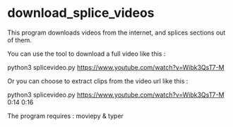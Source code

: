 # download_splice_videos
This program downloads videos from the internet, and splices sections out of them.

You can use the tool to download a full video like this :

python3 splicevideo.py https://www.youtube.com/watch?v=Wibk3QsT7-M

Or you can choose to extract clips from the video url like this :

python3 splicevideo.py https://www.youtube.com/watch?v=Wibk3QsT7-M 0:14 0:16

The program requires :
moviepy &
typer
